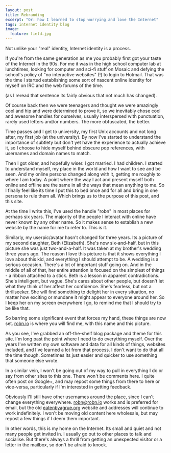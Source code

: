```yaml
---
layout: post
title: Rebranding
excerpt: "Or: how I learned to stop worrying and love the Internet"
tags: internet identity blog
image:
  feature: field.jpg
---
```


Not unlike your "real" identity, Internet identity is a process.

If you're from the same generation as me you probably first got your taste of the Internet in the 90s. For me it was in the high school computer lab at lunchtimes, looking for computer and sci-fi stuff on Mosaic and defying the school's policy of "no interactive websites" (!) to login to Hotmail. That was the time I started establishing some sort of nascent online identity for myself on IRC and the web forums of the time.

(as I reread that sentence its fairly obvious that not much has changed).

Of course back then we were teenagers and thought we were amazingly cool and hip and were determined to prove it, so we inevitably chose cool and awesome handles for ourselves, usually interspersed with punctuation, rarely used letters and/or numbers. The more obfuscated, the better.

Time passes and I get to university, my first Unix accounts and not long after, my first job (at the university). By now I've started to understand the importance of subtlety but don't yet have the experience to actually achieve it, so I choose to hide myself behind obscure pop references, with usernames and domain names to match.

Then I got older, and hopefully wiser. I got married. I had children. I started to understand myself, my place in the world and how I want to see and be seen. And my online persona changed along with it, getting me roughly to where I am today. A point where the way I act and present myself both online and offline are the same in all the ways that mean anything to me. So I finally feel like its time I put this to bed once and for all and bring in one persona to rule them all. Which brings us to the purpose of this post, and this site.

At the time I write this, I've used the handle "robn" in most places for perhaps six years. The majority of the people I interact with online have never known by any other name. So it makes sense to establish a new website by the name for me to refer to. This is it.

Similarly, my userpic/avatar hasn't changed for three years. Its a picture of my second daughter, Beth (Elizabeth). She's now six-and-half, but in this picture she was just two-and-a-half. It was taken at my brother's wedding three years ago. The reason I love this picture is that it shows everything I love about this kid, and everything I should attempt to be. A wedding is a serious occasion. There's a lot of important stuff going on. And in the middle of all of that, her entire attention is focused on the simplest of things - a ribbon attached to a stick. Beth is a lesson in apparent contradictions. She's intelligent, but vague. She's cares about other people, but doesn't let what they think of her affect her confidence. She's fearless, but not a thrillseeker. She will find something to delight her in every situation, no matter how exciting or mundane it might appear to everyone around her. So I keep her on my screen everywhere I go, to remind me that I should try to be like that.

So barring some significant event that forces my hand, these things are now set. [robn.io](http://robn.io/) is where you will find me, with this name and this picture.

As you see, I've grabbed an off-the-shelf blog package and theme for this site. I'm long past the point where I need to do everything myself. Over the years I've written my own software and data for all kinds of things, websites included,  and I've learned a lot from that process. I don't want to do that all the time though. Sometimes its just easier and quicker to use something that someone else wrote.

In a similar vein, I won't be going out of my way to pull in everything I do or say from other sites to this one. There won't be comments here. I quite often post on Google+, and may repost some things from there to here or vice-versa, particularly if I'm interested in getting feedback.

Obviously I'll still have other usernames around the place, since I can't change everything everywhere. [robn@robn.io](mailto:robn@robn.io) works and is preferred for email, but the old [eatenbyagrue.org](http://eatenbyagrue.org/) website and addresses will continue to work indefinitely. I won't be moving old content here wholesale, but may repost a few things if I deem them important.

In other words, this is my home on the Internet. Its small and quiet and not many people get invited in. I usually go out to other places to talk and socialise. But there's always a thrill from getting an unexpected visitor or a letter in the mailbox, so don't be afraid to knock.
